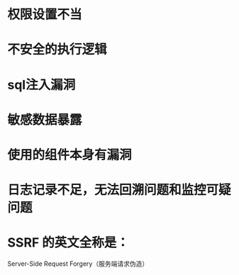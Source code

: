 # 权限设置不当
# 不安全的执行逻辑
# sql注入漏洞
# 敏感数据暴露
# 使用的组件本身有漏洞
# 日志记录不足，无法回溯问题和监控可疑问题
# SSRF 的英文全称是：
Server-Side Request Forgery（服务端请求伪造）
